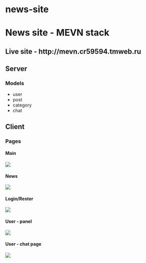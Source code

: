 # news-site
<h1>News site - MEVN stack</h1>
<h2>Live site - http://mevn.cr59594.tmweb.ru</h2>
<h2>Server</h2>
<h3>Models</h3>
<ul>
    <li>user</li>
    <li>post</li>
    <li>category</li>
    <li>chat</li>
</ul>
<h2>Client</h2>
<h3>Pages</h3>
<h4>Main</h4>
<img src="https://www.screencast.com/t/7yhaGsDd3c81">
<h4>News</h4>
<img src="https://www.screencast.com/t/49odvEOh9OS">
<h4>Login/Rester</h4>
<img src="https://www.screencast.com/t/2K5crZpWf">
<h4>User - panel</h4>
<img src="https://www.screencast.com/t/pthCMamG">
<h4>User - chat page</h4>
<img src="https://www.screencast.com/t/H5fl7zEHZ">
